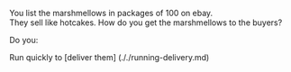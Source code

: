 You list the marshmellows in packages of 100 on ebay.  
They sell like hotcakes.  How do you get the marshmellows to the buyers?

Do you:

Run quickly to [deliver them] (././running-delivery.md)
